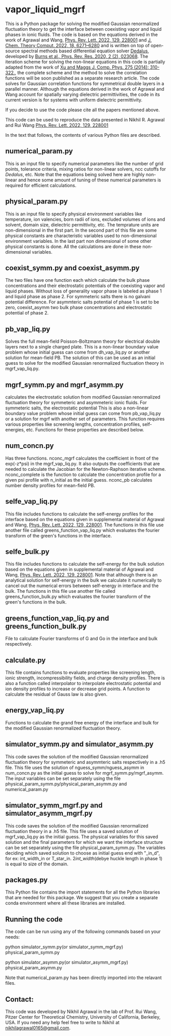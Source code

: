 # vapor_liquid_mgrf

This is a Python package for solving the modified Gaussian renormalized fluctuation theory to get the interface between coexisting vapor and liquid phases in ionic fluids. The code is based on the equations derived in the work of Agrawal and Wang, [Phys. Rev. Lett. 2022, 129, 228001](https://doi.org/10.1103/PhysRevLett.129.228001) and [J. Chem. Theory Comput. 2022, 18, 6271–6280](https://doi.org/10.1021/acs.jctc.2c00607) and is written on top of open-source spectral methods based differential equation solver [Dedalus](https://github.com/DedalusProject/dedalus), developed by [Burns et al., Phys. Rev. Res. 2020, 2 (2), 023068](https://doi.org/10.1103/PhysRevResearch.2.023068). The iteration scheme for solving the non-linear equations in this code is partially adapted from the work of [Xu and Maggs J. Comp. Phys. 275 (2014): 310-322.](https://doi.org/10.1016/j.jcp.2014.07.004), the complete scheme and the method to solve the correlation functions will be soon published as a separate research article. The code solves for Gaussian correlation functions for symmetrical double layers in a parallel manner. Although the equations derived in the work of Agrawal and Wang account for spatially varying dielectric permittivities, the code in its current version is for systems with uniform dielectric permittivity. 

If you decide to use the code please cite all the papers mentioned above.

This code can be used to reproduce the data presented in Nikhil R. Agrawal and Rui Wang [Phys. Rev. Lett. 2022, 129, 228001](https://doi.org/10.1103/PhysRevLett.129.228001)

In the text that follows, the contents of various Python files are described.

## numerical_param.py

This is an input file to specify numerical parameters like the number of grid points, tolerance criteria, mixing ratios for non-linear solvers, ncc cutoffs for _Dedalus_, etc. Note that the equations being solved here are highly non-linear and hence some amount of tuning of these numerical parameters is required for efficient calculations.

## physical_param.py 

This is an input file to specify physical environment variables like temperature, ion valencies, born radii of ions, excluded volumes of ions and solvent, domain size, dielectric permittivity, etc. The temprature units are non-dimensional in the first part. In the second part of this file are some physical constants are characteristic variables used to non-dimensional environment variables. In the last part non dimensional of some other physical constants is done. All the calculations are done in these non-dimensional variables. 

## coexist_symm.py and coexist_asymm.py

The two files have one function each which calculate the bulk phase concentrations and their electrostatic potentials of the coexisting vapor and liquid phases. Without loss of generality vapor phase is labeled as phase 1 and liquid phase as phase 2. For symmeteric salts there is no galvani potential difference. For asymmteric salts potential of phase 1 is set to be zero, coexist_asymm two bulk phase concentrations and electrostatic potential of phase 2.

## pb_vap_liq.py

Solves the full mean-field Poisson-Boltzmann theory for electrical double layers next to a single charged plate. This is a non-linear boundary value problem whose initial guess can come from dh_vap_liq.py or another solution for mean-field PB. The solution of this can be used as an initial guess to solve for the modified Gaussian renormalized fluctuation theory in mgrf_vap_liq.py. 

## mgrf_symm.py and mgrf_asymm.py

calculates the electrostatic solution from modified Gaussian renormalized fluctuation theory for symmeteric and asymmeteric ionic fluids. For symmeteric salts, the electrostatic potential This is also a non-linear boundary value problem whose initial guess can come from pb_vap_liq.py or a solution for mgrf with another set of parameters. This function requires various properties like screening lengths, concentration profiles, self-energies, etc. Functions for these properties are described below.

## num_concn.py
Has three functions. nconc_mgrf calculates the coefficient in front of the exp(-z*psi) in the mgrf_vap_liq.py. It also outputs the coefficients that are needed to calculate the Jacobian for the Newton-Raphson iterative scheme. nconc_complete is the function to calculate the concentration profile for a given psi profile with n_initial as the initial guess. nconc_pb calculates number density profiles for mean-field PB. 

## selfe_vap_liq.py

This file includes functions to calculate the self-energy profiles for the interface based on the equations given in supplemental material of Agrawal and Wang, [Phys. Rev. Lett. 2022, 129, 228001](https://doi.org/10.1103/PhysRevLett.129.228001). The functions in this file use another file called greens_function_vap_liq.py which evaluates the fourier transform of the green's functions in the interface.

## selfe_bulk.py

This file includes functions to calculate the self-energy for the bulk solution based on the equations given in supplemental material of Agrawal and Wang, [Phys. Rev. Lett. 2022, 129, 228001](https://doi.org/10.1103/PhysRevLett.129.228001). Note that although there is an analytical solution for self-energy in the bulk we calculate it numerically to cancel out the numerical errors between self-energy in interface and the bulk. The functions in this file use another file called greens_function_bulk.py which evaluates the fourier transform of the green's functions in the bulk.

## greens_function_vap_liq.py and greens_function_bulk.py

File to calculate Fourier transforms of G and Go in the interface and bulk respectively.

## calculate.py

This file contains functions to evaluate properties like screening length, ionic strength, incompressibility fields, and charge density profiles. There is also a function called interpolator to interpolate electrostatic potential and ion density profiles to increase or decrease grid points. A function to calculate the residual of Gauss law is also given.

## energy_vap_liq.py

Functions to calculate the grand free energy of the interface and bulk for the modified Gaussian renormalized fluctuation theory.

## simulator_symm.py and simulator_asymm.py

This code saves the solution of the modified Gaussian renormalized fluctuation theory for symmeteric and asymmteric salts respectively in a .h5 file. This file uses the solution of nguess_symm/nguess_asymm in num_concn.py as the initial guess to solve for mgrf_symm.py/mgrf_asymm. The input variables can be set separately using the file physical_param_symm.py/physical_param_asymm.py and numerical_param.py

## simulator_symm_mgrf.py and simulator_asymm_mgrf.py

This code saves the solution of the modified Gaussian renormalized fluctuation theory in a .h5 file. This file uses a saved solution of mgrf_vap_liq.py as the initial guess. The physical variables for this saved solution and the final parameters for which we want the interface structure can be set separately using the file physical_param_symm.py. The variables deciding which saved solution to choose as initial guess end with "_in_d", for ex: int_width_in or T_star_in. 2*int_width*(debye huckle length in phase 1) is equal to size of the domain.

## packages.py

This Python file contains the import statements for all the Python libraries that are needed for this package. We suggest that you create a separate conda environment where all these libraries are installed.

## Running the code

The code can be run using any of the following commands based on your needs: 

python simulator_symm.py(or simulator_symm_mgrf.py) physical_param_symm.py

python simulator_asymm.py(or simulator_asymm_mgrf.py) physical_param_asymm.py

Note that numerical_param.py has been directly imported into the relavant files.

## Contact:
This code was developed by Nikhil Agrawal in the lab of Prof. Rui Wang, Pitzer Center for Theoretical Chemistry, University of California, Berkeley, USA. If you need any help feel free to write to Nikhil at nikhilagrawal0165@gmail.com.  

